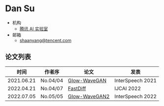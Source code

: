 # Dan Su

- 机构
  - [腾讯 AI 实验室](../Institutions/TecentAI.md)
- 邮箱
  - <shaanyang@tencent.com>

## 论文列表

| 时间 | 作者序 | 论文 | 发表 |
|:-:|:-:|---|---|
| 2021.06.21 | No.04/04 | [Glow-WaveGAN](../Models/E2E/2021.06.21_Glow-WaveGAN.md) | InterSpeech 2021 |
| 2022.04.21 | No.04/07 | [FastDiff](../Models/Diffusion/2022.04.21_FastDiff.md) | IJCAI 2022 |
| 2022.07.05 | No.05/05 | [Glow-WaveGAN2](../Models/E2E/2022.07.05_Glow-WaveGAN2.md) | InterSpeech 2022 |
